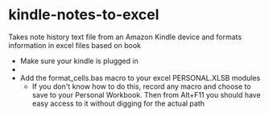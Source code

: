 # kindle-notes-to-excel
Takes note history text file from an Amazon Kindle device and formats information in excel files based on book

- Make sure your kindle is plugged in
- 
- Add the format_cells.bas macro to your excel PERSONAL.XLSB modules
  - If you don't know how to do this, record any macro and choose to save to your Personal Workbook. Then from Alt+F11 you should have easy access to it without digging for the actual path

